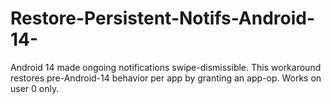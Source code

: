 # Restore-Persistent-Notifs-Android-14-
Android 14 made ongoing notifications swipe-dismissible. This workaround restores pre-Android-14 behavior per app by granting an app-op. Works on user 0 only.
